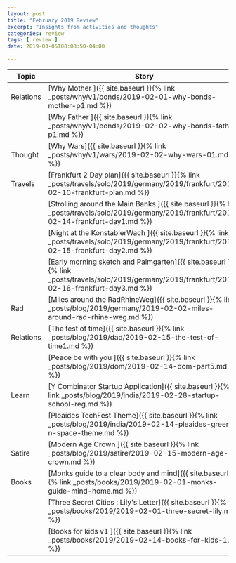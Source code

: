```yaml
---
layout: post
title: "February 2019 Review"
excerpt: "Insights from activities and thoughts"
categories: review
tags: [ review ]
date: 2019-03-05T08:08:50-04:00

---
```

| Topic | Story |
|-------|--------|
| Relations | [Why Mother ]({{ site.baseurl }}{% link _posts/why/v1/bonds/2019-02-01-why-bonds-mother-p1.md  %})|
|           | [Why Father ]({{ site.baseurl }}{% link _posts/why/v1/bonds/2019-02-02-why-bonds-father-p1.md %})|
| Thought   | [Why Wars]({{ site.baseurl }}{% link _posts/why/v1/wars/2019-02-02-why-wars-01.md %}) |
| Travels   | [Frankfurt 2 Day plan]({{ site.baseurl }}{% link _posts/travels/solo/2019/germany/2019/frankfurt/2019-02-10-frankfurt-plan.md %})|
|           |  [Strolling around the Main Banks ]({{ site.baseurl }}{% link _posts/travels/solo/2019/germany/2019/frankfurt/2019-02-14-frankfurt-day1.md %})|
|           | [Night at the KonstablerWach ]({{ site.baseurl }}{% link _posts/travels/solo/2019/germany/2019/frankfurt/2019-02-15-frankfurt-day2.md %})|
|           | [Early morning sketch and Palmgarten]({{ site.baseurl }}{% link _posts/travels/solo/2019/germany/2019/frankfurt/2019-02-16-frankfurt-day3.md %})|
|   Rad     | [Miles around the RadRhineWeg]({{ site.baseurl }}{% link _posts/blog/2019/germany/2019-02-02-miles-around-rad-rhine-weg.md %}) |
| Relations | [The test of time]({{ site.baseurl }}{% link _posts/blog/2019/dad/2019-02-15-the-test-of-time1.md %})|
|           | [Peace be with you ]({{ site.baseurl }}{% link _posts/blog/2019/dom/2019-02-14-dom-part5.md %})|
|   Learn   | [Y Combinator Startup Application]({{ site.baseurl }}{% link _posts/blog/2019/india/2019-02-28-startup-school-reg.md %}) |
|           | [Pleaides TechFest Theme]({{ site.baseurl }}{% link _posts/blog/2019/india/2019-02-14-pleaides-green-n-space-theme.md %})|
|   Satire  | [Modern Age Crown ]({{ site.baseurl }}{% link _posts/blog/2019/satire/2019-02-15-modern-age-crown.md %})|
|   Books   | [Monks guide to a clear body and mind]({{ site.baseurl }}{% link _posts/books/2019/2019-02-01-monks-guide-mind-home.md %})|
|           | [Three Secret Cities : Lily's Letter]({{ site.baseurl }}{% link _posts/books/2019/2019-02-01-three-secret-lily.md %}) |
|           | [Books for kids v1 ]({{ site.baseurl }}{% link _posts/books/2019/2019-02-14-books-for-kids-1.md  %})|
